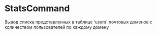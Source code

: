 # StatsCommand
Вывод списка представленных в таблице 'users' почтовых доменов с количеством пользователей по каждому домену

